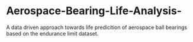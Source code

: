 # Aerospace-Bearing-Life-Analysis-
A data driven approach towards life predicition of aerospace ball bearings based on the endurance limit dataset.
